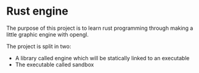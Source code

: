 # Rust engine

The purpose of this project is to learn rust programming through making a little
graphic engine with opengl.

The project is split in two:

* A library called engine which will be statically linked to an executable 
* The executable called sandbox